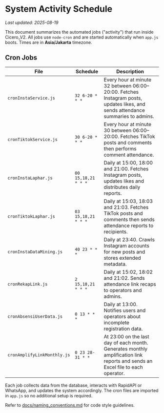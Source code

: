 # System Activity Schedule
*Last updated: 2025-08-19*

This document summarizes the automated jobs ("activity") that run inside Cicero_V2. All jobs use `node-cron` and are started automatically when `app.js` boots. Times are in **Asia/Jakarta** timezone.

## Cron Jobs

| File | Schedule | Description |
|------|----------|-------------|
| `cronInstaService.js` | `32 6-20 * * *` | Every hour at minute 32 between 06:00–20:00. Fetches Instagram posts, updates likes, and sends attendance summaries to admins. |
| `cronTiktokService.js` | `30 6-20 * * *` | Every hour at minute 30 between 06:00–20:00. Fetches TikTok posts and comments then performs comment attendance. |
| `cronInstaLaphar.js` | `00 15,18,21 * * *` | Daily at 15:00, 18:00 and 21:00. Fetches Instagram posts, updates likes and distributes daily reports. |
| `cronTiktokLaphar.js` | `03 15,18,21 * * *` | Daily at 15:03, 18:03 and 21:03. Fetches TikTok posts and comments then sends attendance reports to recipients. |
| `cronInstaDataMining.js` | `40 23 * * *` | Daily at 23:40. Crawls Instagram accounts for new posts and stores extended metadata. |
| `cronRekapLink.js` | `2 15,18,21 * * *` | Daily at 15:02, 18:02 and 21:02. Sends attendance link recaps to operators and admins. |
| `cronAbsensiUserData.js` | `0 13 * * *` | Daily at 13:00. Notifies users and operators about incomplete registration data. |
| `cronAmplifyLinkMonthly.js` | `0 23 28-31 * *` | At 23:00 on the last day of each month. Generates monthly amplification link reports and sends an Excel file to each operator. |

Each job collects data from the database, interacts with RapidAPI or WhatsApp, and updates the system accordingly. The cron files are imported in `app.js` so no additional setup is required.


Refer to [docs/naming_conventions.md](naming_conventions.md) for code style guidelines.
